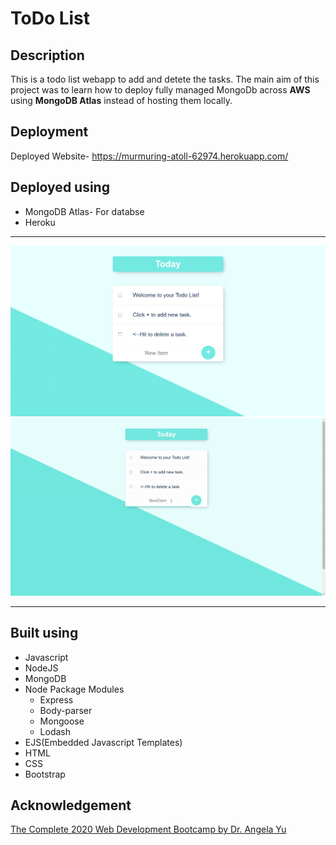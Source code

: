 # ToDo List

## Description
This is a todo list webapp to add and detete the tasks. The main aim of this project was to learn how to deploy fully managed MongoDb across **AWS** using **MongoDB Atlas** instead of hosting them locally.

## Deployment
Deployed Website- https://murmuring-atoll-62974.herokuapp.com/

## Deployed using
* MongoDB Atlas- For databse
* Heroku
-----------------------------------------
![img](https://github.com/saloni-15/ToDo-List/blob/main/GIF/Capture.PNG)
![gif](https://github.com/saloni-15/ToDo-List/blob/main/GIF/preview.gif)

------------------------------------

## Built using
* Javascript
* NodeJS
* MongoDB
* Node Package Modules
  * Express
  * Body-parser
  * Mongoose
  * Lodash
* EJS(Embedded Javascript Templates)
* HTML
* CSS
* Bootstrap

## Acknowledgement
[The Complete 2020 Web Development Bootcamp by Dr. Angela Yu](https://www.udemy.com/course/the-complete-web-development-bootcamp/)

